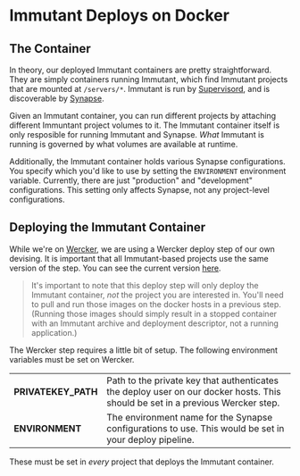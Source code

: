 # Immutant Deploys on Docker

## The Container

In theory, our deployed Immutant containers are pretty
straightforward. They are simply containers running Immutant, which
find Immutant projects that are mounted at `/servers/*`. Immutant is
run by [Supervisord][supervisor], and is discoverable by
[Synapse][synapse].

[supervisor]: http://supervisord.org/
[synapse]: https://github.com/airbnb/synapse

Given an Immutant container, you can run different projects by
attaching different Immuntant project volumes to it. The Immutant
container itself is only resposible for running Immutant and
Synapse. *What* Immutant is running is governed by what volumes are
available at runtime.

Additionally, the Immutant container holds various Synapse
configurations. You specify which you'd like to use by setting the
`ENVIRONMENT` environment variable. Currently, there are just
"production" and "development" configurations. This setting only
affects Synapse, not any project-level configurations.

## Deploying the Immutant Container

While we're on [Wercker][wercker], we are using a Wercker deploy step
of our own devising. It is important that all Immutant-based projects
use the same version of the step. You can see the current version
[here][wercker-step].

[wercker]: https://app.wercker.com/
[wercker-step]: https://app.wercker.com/#explore/steps/cmshea/immutant-deploy

> It's important to note that this deploy step will only deploy the
> Immutant container, *not* the project you are interested in. You'll
> need to pull and run those images on the docker hosts in a previous
> step. (Running those images should simply result in a stopped
> container with an Immutant archive and deployment descriptor, not a
> running application.)

The Wercker step requires a little bit of setup. The following
environment variables must be set on Wercker.

<table>
  <tr>
    <td><strong>PRIVATEKEY_PATH</strong></td>
    <td>Path to the private key that authenticates the deploy user on our docker hosts. This should be set in a previous Wercker step.</td>
  </tr>
  <tr>
    <td><strong>ENVIRONMENT</strong></td>
    <td>The environment name for the Synapse configurations to use. This would be set in your deploy pipeline.</td>
  </tr>
</table>

These must be set in *every* project that deploys the Immutant container.

